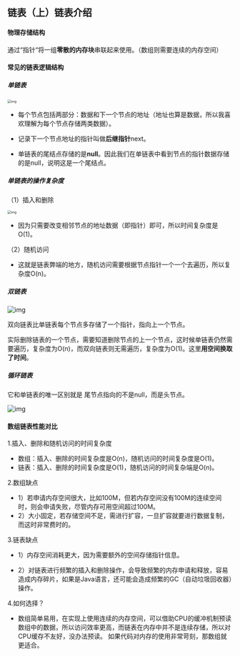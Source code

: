 ## 链表（上）链表介绍

#### 物理存储结构

通过“指针“将一组**零散的内存块**串联起来使用。（数组则需要连续的内存空间）



#### 常见的链表逻辑结构

##### 单链表

<img src="https://static001.geekbang.org/resource/image/b9/eb/b93e7ade9bb927baad1348d9a806ddeb.jpg" alt="img" style="zoom:50%;" />

* 每个节点包括两部分：数据和下一个节点的地址（地址也算是数据，所以我喜欢理解为每个节点存储两类数据）。

* 记录下一个节点地址的指针叫做**后继指针**next。

* 单链表的尾结点存储的是**null**。因此我们在单链表中看到节点的指针数据存储的是null，说明这是一个尾结点。

##### 单链表的操作复杂度

（1）插入和删除

<img src="https://static001.geekbang.org/resource/image/45/17/452e943788bdeea462d364389bd08a17.jpg" alt="img" style="zoom:50%;" />

* 因为只需要改变相邻节点的地址数据（即指针）即可，所以时间复杂度是O(1)。

（2）随机访问

* 这就是链表弊端的地方，随机访问需要根据节点指针一个一个去遍历，所以复杂度O(n)。

##### 双链表

![img](https://static001.geekbang.org/resource/image/cb/0b/cbc8ab20276e2f9312030c313a9ef70b.jpg)

双向链表比单链表每个节点多存储了一个指针，指向上一个节点。

实际删除链表的一个节点，需要知道删除节点的上一个节点，这时候单链表仍然需要遍历，复杂度为O(n)，而双向链表则无需遍历，复杂度为O(1)。这里**用空间换取了时间**。

##### 循环链表

它和单链表的唯一区别就是 尾节点指向的不是null，而是头节点。

![img](https://static001.geekbang.org/resource/image/86/55/86cb7dc331ea958b0a108b911f38d155.jpg)





#### 数组链表性能对比

1.插入、删除和随机访问的时间复杂度

* 数组：插入、删除的时间复杂度是O(n)，随机访问的时间复杂度是O(1)。
* 链表：插入、删除的时间复杂度是O(1)，随机访问的时间复杂端是O(n)。

2.数组缺点
* 1）若申请内存空间很大，比如100M，但若内存空间没有100M的连续空间时，则会申请失败，尽管内存可用空间超过100M。
* 2）大小固定，若存储空间不足，需进行扩容，一旦扩容就要进行数据复制，而这时非常费时的。

3.链表缺点
* 1）内存空间消耗更大，因为需要额外的空间存储指针信息。

* 2）对链表进行频繁的插入和删除操作，会导致频繁的内存申请和释放，容易造成内存碎片，如果是Java语言，还可能会造成频繁的GC（自动垃圾回收器）操作。

4.如何选择？

* 数组简单易用，在实现上使用连续的内存空间，可以借助CPU的缓冲机制预读数组中的数据，所以访问效率更高，而链表在内存中并不是连续存储，所以对CPU缓存不友好，没办法预读。
如果代码对内存的使用非常苛刻，那数组就更适合。